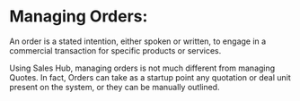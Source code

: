 # Managing Orders:
An order is a stated intention, either spoken or written, to engage in a commercial transaction for specific products or services.

Using Sales Hub, managing orders is not much different from managing Quotes. In fact, Orders can take as a startup point any quotation or deal unit present on the system, or they can be manually outlined.

